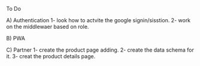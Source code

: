 To Do

A) Authentication 
1- look how to actvite the google signin/sisstion.
2- work on the middlewaer based on role.

B) PWA


C) Partner 
1- create the product page adding.
2- create the data schema for it.
3- creat the product details page.
